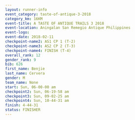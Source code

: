 ```yaml
---
layout: runner-info 
event_category: taste-of-antique-3-2018 
category_km: 16KM 
event-title: A TASTE OF ANTIQUE TRAILS 3 2018 
event-location: Aningalan San Remegio Antique Philippines 
event-logo: 
event-date: 2018-02-11 
checkpoint-name2: AS1 CP 1 (T-2) 
checkpoint-name3: AS2 CP 2 (T-3) 
checkpoint-name4: FINISH (T-4) 
overall_rank: 12
gender_rank: 9
bib: 626
first_name: Benjie
last_name: Cervera
gender: M
team_name: None
start: Sun, 06-00-00 am
checkpoint2: Sun, 06-19-58 am
checkpoint3: Sun, 09-02-25 am
checkpoint4: Sun, 10-44-31 am
finish: 4-44-31
status: FINISHER
---
```

